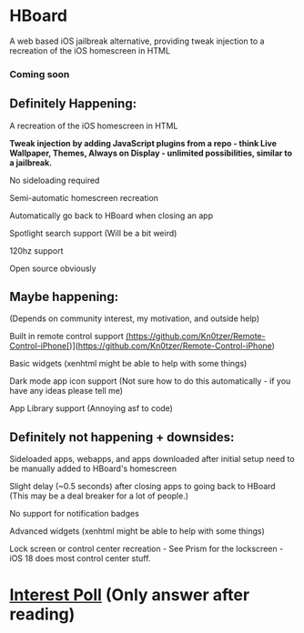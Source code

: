 # HBoard

A web based iOS jailbreak alternative, providing tweak injection to a recreation of the iOS homescreen in HTML
### Coming soon

## Definitely Happening:

A recreation of the iOS homescreen in HTML

**Tweak injection by adding JavaScript plugins from a repo - think Live Wallpaper, Themes, Always on Display - unlimited possibilities, similar to a jailbreak.**

No sideloading required

Semi-automatic homescreen recreation

Automatically go back to HBoard when closing an app

Spotlight search support (Will be a bit weird)

120hz support

Open source obviously

## Maybe happening:

(Depends on community interest, my motivation, and outside help)

Built in remote control support [(](https://github.com/Kn0tzer/Remote-Control-iPhone)https://github.com/Kn0tzer/Remote-Control-iPhone[)](https://github.com/Kn0tzer/Remote-Control-iPhone)

Basic widgets (xenhtml might be able to help with some things)

Dark mode app icon support (Not sure how to do this automatically - if you have any ideas please tell me)

App Library support (Annoying asf to code)

## Definitely not happening + downsides:

Sideloaded apps, webapps, and apps downloaded after initial setup need to be manually added to HBoard's homescreen

Slight delay (~0.5 seconds) after closing apps to going back to HBoard (This may be a deal breaker for a lot of people.)

No support for notification badges

Advanced widgets (xenhtml might be able to help with some things)

Lock screen or control center recreation - See Prism for the lockscreen - iOS 18 does most control center stuff.

# [Interest Poll](https://strawpoll.com/XOgOV4okrn3) (Only answer after reading)
